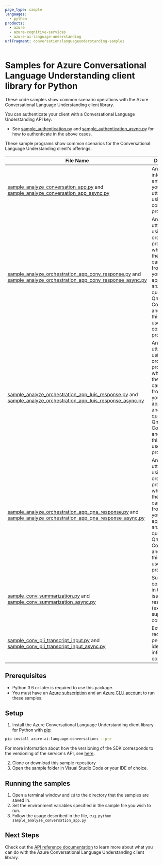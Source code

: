 ```yaml
---
page_type: sample
languages:
  - python
products:
  - azure
  - azure-cognitive-services
  - azure-ai-language-understanding
urlFragment: conversationslanguageunderstanding-samples
---
```


# Samples for Azure Conversational Language Understanding client library for Python

These code samples show common scenario operations with the Azure Conversational Language Understanding client library.

You can authenticate your client with a Conversational Language Understanding API key:

- See [sample_authentication.py][sample_authentication] and [sample_authentication_async.py][sample_authentication_async] for how to authenticate in the above cases.

These sample programs show common scenarios for the Conversational Language Understanding client's offerings.

| **File Name**| **Description**|
|-|-|
|[sample_analyze_conversation_app.py][sample_analyze_conversation_app] and [sample_analyze_conversation_app_async.py][sample_analyze_conversation_app_async] | Analyze intents and entities in your utterance using a conversation project. |
| [sample_analyze_orchestration_app_conv_response.py][sample_analyze_orchestration_app_conv_response] and [sample_analyze_orchestration_app_conv_response_async.py][sample_analyze_orchestration_app_conv_response_async]| Analyze user utterance using an orchestration project, which selects the best candidate from one of your different apps to analyze user query (ex: Qna, Conversation, and Luis). In this case, it uses a conversation project. |
| [sample_analyze_orchestration_app_luis_response.py][sample_analyze_orchestration_app_luis_response] and [sample_analyze_orchestration_app_luis_response_async.py][sample_analyze_orchestration_app_luis_response_async]| Analyze user utterance using an orchestration project, which selects the best candidate from one of your different apps to analyze user query (ex: Qna, Conversation, and Luis). In this case, it uses a Luis project. |
| [sample_analyze_orchestration_app_qna_response.py][sample_analyze_orchestration_app_qna_response] and [sample_analyze_orchestration_app_qna_response_async.py][sample_analyze_orchestration_app_qna_response_async]| Analyze user utterance using an orchestration project, which selects the best candidate from one of your different apps to analyze user query (ex: Qna, Conversation, and Luis). In this case, it uses a Qna project. |
| [sample_conv_summarization.py][sample_conv_summarization] and [sample_conv_summarization_async.py][sample_conv_summarization_async]| Summarize conversation in the form of issues and resolutions (ex: tech support conversation) |
| [sample_conv_pii_transcript_input.py][sample_conv_pii_transcript_input] and [sample_conv_pii_transcript_input_async.py][sample_conv_pii_transcript_input_async]| Extract and redact personally-identifiable info from/in conversations |

## Prerequisites

- Python 3.6 or later is required to use this package.
- You must have an [Azure subscription][azure_subscription] and an
  [Azure CLU account][azure_clu_account] to run these samples.

## Setup

1. Install the Azure Conversational Language Understanding client library for Python with [pip][pip]:

```bash
pip install azure-ai-language-conversations --pre
```

For more information about how the versioning of the SDK corresponds to the versioning of the service's API, see [here][versioning_story_readme].

2. Clone or download this sample repository
3. Open the sample folder in Visual Studio Code or your IDE of choice.

## Running the samples

1. Open a terminal window and `cd` to the directory that the samples are saved in.
2. Set the environment variables specified in the sample file you wish to run.
3. Follow the usage described in the file, e.g. `python sample_analyze_conversation_app.py`



## Next Steps

Check out the [API reference documentation][api_reference_documentation] to learn more about
what you can do with the Azure Conversational Language Understanding client library.

[azure_subscription]: https://azure.microsoft.com/free/
[azure_clu_account]: https://language.azure.com/clu/projects
[pip]: https://pypi.org/project/pip/

[sample_authentication]: https://github.com/Azure/azure-sdk-for-python/tree/main/sdk/cognitivelanguage/azure-ai-language-conversations/samples/sample_authentication.py
[sample_authentication_async]: https://github.com/Azure/azure-sdk-for-python/tree/main/sdk/cognitivelanguage/azure-ai-language-conversations/samples/async/sample_authentication_async.py

[sample_analyze_conversation_app]: https://github.com/Azure/azure-sdk-for-python/tree/main/sdk/cognitivelanguage/azure-ai-language-conversations/samples/sample_analyze_conversation_app.py
[sample_analyze_conversation_app_async]: https://github.com/Azure/azure-sdk-for-python/tree/main/sdk/cognitivelanguage/azure-ai-language-conversations/samples/async/sample_analyze_conversation_app_async.py

[sample_analyze_orchestration_app_conv_response]: https://github.com/Azure/azure-sdk-for-python/tree/main/sdk/cognitivelanguage/azure-ai-language-conversations/samples/sample_analyze_orchestration_app_conv_response.py
[sample_analyze_orchestration_app_conv_response_async]: https://github.com/Azure/azure-sdk-for-python/tree/main/sdk/cognitivelanguage/azure-ai-language-conversations/samples/async/sample_analyze_orchestration_app_conv_response_async.py

[sample_analyze_orchestration_app_luis_response]: https://github.com/Azure/azure-sdk-for-python/tree/main/sdk/cognitivelanguage/azure-ai-language-conversations/samples/sample_analyze_orchestration_app_luis_response.py
[sample_analyze_orchestration_app_luis_response_async]: https://github.com/Azure/azure-sdk-for-python/tree/main/sdk/cognitivelanguage/azure-ai-language-conversations/samples/async/sample_analyze_orchestration_app_luis_response_async.py

[sample_analyze_orchestration_app_qna_response]: https://github.com/Azure/azure-sdk-for-python/tree/main/sdk/cognitivelanguage/azure-ai-language-conversations/samples/sample_analyze_orchestration_app_qna_response.py
[sample_analyze_orchestration_app_qna_response_async]: https://github.com/Azure/azure-sdk-for-python/tree/main/sdk/cognitivelanguage/azure-ai-language-conversations/samples/async/sample_analyze_orchestration_app_qna_response_async.py

[sample_conv_summarization]: https://github.com/Azure/azure-sdk-for-python/tree/main/sdk/cognitivelanguage/azure-ai-language-conversations/samples/sample_conv_summarization.py
[sample_conv_summarization_async]: https://github.com/Azure/azure-sdk-for-python/tree/main/sdk/cognitivelanguage/azure-ai-language-conversations/samples/async/sample_conv_summarization_async.py

[sample_conv_pii_transcript_input]: https://github.com/Azure/azure-sdk-for-python/tree/main/sdk/cognitivelanguage/azure-ai-language-conversations/samples/sample_conv_pii_transcript_input.py
[sample_conv_pii_transcript_input_async]: https://github.com/Azure/azure-sdk-for-python/tree/main/sdk/cognitivelanguage/azure-ai-language-conversations/samples/async/sample_conv_pii_transcript_input_async.py

[api_reference_documentation]: https://azuresdkdocs.blob.core.windows.net/$web/python/azure-ai-language-conversations/latest/azure.ai.language.conversations.html
[versioning_story_readme]: https://github.com/Azure/azure-sdk-for-python/tree/main/sdk/cognitivelanguage/azure-ai-language-conversations#install-the-package
